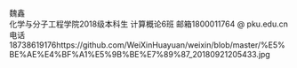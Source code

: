 魏鑫  
化学与分子工程学院2018级本科生
计算概论6班
邮箱1800011764 @ pku.edu.cn
电话18738619176https://github.com/WeiXinHuayuan/weixin/blob/master/%E5%BE%AE%E4%BF%A1%E5%9B%BE%E7%89%87_20180921205433.jpg

